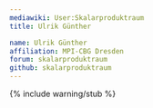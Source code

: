 ```yaml
---
mediawiki: User:Skalarproduktraum
title: Ulrik Günther

name: Ulrik Günther
affiliation: MPI-CBG Dresden
forum: skalarproduktraum
github: skalarproduktraum
---
```

{% include warning/stub %}

